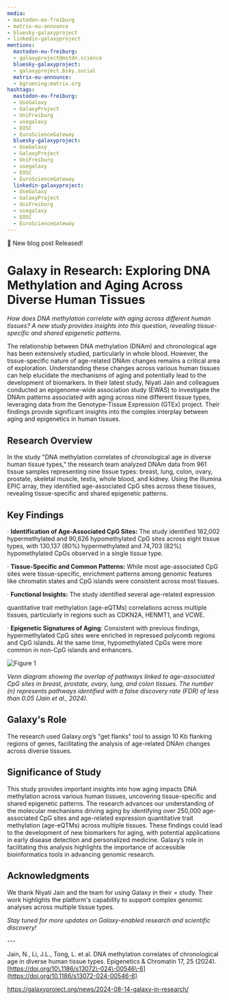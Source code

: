 ```yaml
---
media:
- mastodon-eu-freiburg
- matrix-eu-announce
- bluesky-galaxyproject
- linkedin-galaxyproject
mentions:
  mastodon-eu-freiburg:
  - galaxyproject@mstdn.science
  bluesky-galaxyproject:
  - galaxyproject.bsky.social
  matrix-eu-announce:
  - bgruening:matrix.org
hashtags:
  mastodon-eu-freiburg:
  - UseGalaxy
  - GalaxyProject
  - UniFreiburg
  - usegalaxy
  - EOSC
  - EuroScienceGateway
  bluesky-galaxyproject:
  - UseGalaxy
  - GalaxyProject
  - UniFreiburg
  - usegalaxy
  - EOSC
  - EuroScienceGateway
  linkedin-galaxyproject:
  - UseGalaxy
  - GalaxyProject
  - UniFreiburg
  - usegalaxy
  - EOSC
  - EuroScienceGateway
---
```

📝 New blog post Released!

**Galaxy in Research: Exploring DNA Methylation and Aging Across Diverse Human Tissues**
========================================================================================


*How does DNA methylation correlate with aging across different human tissues? A new study provides insights into this question, revealing tissue\-specific and shared epigenetic patterns.*


The relationship between DNA methylation (DNAm) and chronological age has been extensively studied, particularly in whole blood. However, the tissue\-specific nature of age\-related DNAm changes remains a critical area of exploration. Understanding these changes across various human tissues can help elucidate the mechanisms of aging and potentially lead to the development of biomarkers. In their latest study, Niyati Jain and colleagues conducted an epigenome\-wide association study (EWAS) to investigate the DNAm patterns associated with aging across nine different tissue types, leveraging data from the Genotype\-Tissue Expression (GTEx) project. Their findings provide significant insights into the complex interplay between aging and epigenetics in human tissues.


**Research Overview**
---------------------


In the study "DNA methylation correlates of chronological age in diverse human tissue types," the research team analyzed DNAm data from 961 tissue samples representing nine tissue types: breast, lung, colon, ovary, prostate, skeletal muscle, testis, whole blood, and kidney. Using the Illumina EPIC array, they identified age\-associated CpG sites across these tissues, revealing tissue\-specific and shared epigenetic patterns.


**Key Findings**
----------------


· **Identification of Age\-Associated CpG Sites:** The study identified 162,002 hypermethylated and 90,626 hypomethylated CpG sites across eight tissue types, with 130,137 (80%) hypermethylated and 74,703 (82%) hypomethylated CpGs observed in a single tissue type.


· **Tissue\-Specific and Common Patterns:** While most age\-associated CpG sites were tissue\-specific, enrichment patterns among genomic features like chromatin states and CpG islands were consistent across most tissues.


· **Functional Insights:** The study identified several age\-related expression  

quantitative trait methylation (age\-eQTMs) correlations across multiple tissues, particularly in regions such as CDKN2A, HENMT1, and VCWE.


· **Epigenetic Signatures of Aging**: Consistent with previous findings, hypermethylated CpG sites were enriched in repressed polycomb regions and CpG islands. At the same time, hypomethylated CpGs were more common in non\-CpG islands and enhancers.


![Figure 1](https://galaxyproject.org/news/2024-08-14-galaxy-in-research/GalaxyInResearch_Jain2024.png)


*Venn diagram showing the overlap of pathways linked to age\-associated CpG sites in breast, prostate, ovary, lung, and colon tissues. The number (n) represents pathways identified with a false discovery rate (FDR) of less than 0\.05 (Jain et al., 2024\).*


**Galaxy's Role**
-----------------


The research used Galaxy.org’s "get flanks" tool to assign 10 Kb flanking regions of genes, facilitating the analysis of age\-related DNAm changes across diverse tissues.


**Significance of Study**
-------------------------


This study provides important insights into how aging impacts DNA methylation across various human tissues, uncovering tissue\-specific and shared epigenetic patterns. The research advances our understanding of the molecular mechanisms driving aging by identifying over 250,000 age\-associated CpG sites and age\-related expression quantitative trait methylation (age\-eQTMs) across multiple tissues. These findings could lead to the development of new biomarkers for aging, with potential applications in early disease detection and personalized medicine. Galaxy’s role in facilitating this analysis highlights the importance of accessible bioinformatics tools in advancing genomic research.


**Acknowledgments**
-------------------


We thank Niyati Jain and the team for using Galaxy in their \= study. Their work highlights the platform's capability to support complex genomic analyses across multiple tissue types.


*Stay tuned for more updates on Galaxy\-enabled research and scientific discovery!*


\-\-\-  



Jain, N., Li, J.L., Tong, L. et al. DNA methylation correlates of chronological age in diverse human tissue types. Epigenetics \& Chromatin 17, 25 (2024\). [https://doi.org/10\.1186/s13072\-024\-00546\-6](https://doi.org/10.1186/s13072-024-00546-6)

https://galaxyproject.org/news/2024-08-14-galaxy-in-research/